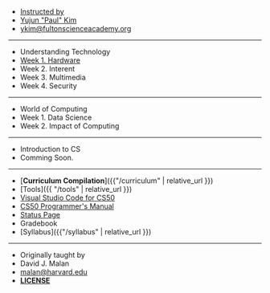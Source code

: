 
* [Instructed by](#)
* [Yujun "Paul" Kim](https://paulkim.me)
* [ykim@fultonscienceacademy.org](mailto:ykim@fultonscienceacademy.org)

***

* Understanding Technology
* [Week 1. Hardware](../curriculum/understanding_technology/hardware/)
* Week 2. Interent
* Week 3. Multimedia
* Week 4. Security

***

* World of Computing
* Week 1. Data Science
* Week 2. Impact of Computing

***

* Introduction to CS
* Comming Soon.

***

* [**Curriculum Compilation**]({{"/curriculum" | relative_url }})
* [Tools]({{ "/tools" | relative_url }})
* [Visual Studio Code for CS50](https://code.cs50.io/)
* [CS50 Programmer's Manual](https://man.cs50.io/)
* [Status Page](https://cs50.statuspage.io/)
* Gradebook
* [Syllabus]({{"/syllabus" | relative_url }})

***

* Originally taught by
* David J. Malan
* malan@harvard.edu
* [**LICENSE**](https://cs50.harvard.edu/x/2023/license/)
